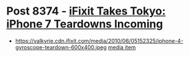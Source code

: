 # Post 8374 - [iFixit Takes Tokyo: iPhone 7 Teardowns Incoming](https://www.ifixit.com/News/8374/tokyo-iphone-7-teardowns)

- https://valkyrie.cdn.ifixit.com/media/2010/06/05152325/iphone-4-gyroscope-teardown-600x400.jpeg [media item](media-28538.md)